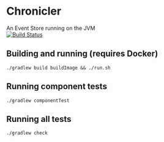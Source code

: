 # Chronicler
An Event Store running on the JVM  
[![Build Status](https://travis-ci.org/RichoDemus/chronicler.svg?branch=master)](https://travis-ci.org/RichoDemus/chronicler)

## Building and running (requires Docker)
`./gradlew build buildImage && ./run.sh`

## Running component tests
`./gradlew componentTest`

## Running all tests
`./gradlew check`
